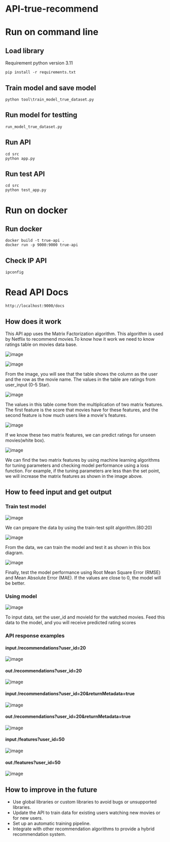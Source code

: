 # API-true-recommend
# Run on command line
## Load library
Requirement python version 3.11

```
pip install -r requirements.txt
```

## Train model and save model

```
python tool\train_model_true_dataset.py   
```

## Run model for testting
```
run_model_true_dataset.py
```
## Run API

```
cd src
python app.py
```

## Run test API

```
cd src
python test_app.py
```

# Run on docker

## Run docker
```
docker build -t true-api .
docker run -p 9000:9000 true-api
```


## Check IP API
```
ipconfig
```


# Read API Docs
```
http://localhost:9000/docs
```


## How does it work
  This API app uses the Matrix Factorization algorithm. This algorithm is used by Netflix to recommend movies.To know how it work we need to know ratings table on movies data base.

  
![image](https://github.com/Sparkle753/API-true-recommend/assets/66368427/0e74190c-513d-4100-87ee-f24e9bbe09e8)

![image](https://github.com/Sparkle753/API-true-recommend/assets/66368427/389ae082-d16b-4431-a782-7e806dab17bd)

  From the image, you will see that the table shows the column as the user and the row as the movie name. The values in the table are ratings from user_input (0-5 Star).

![image](https://github.com/Sparkle753/API-true-recommend/assets/66368427/74e04ee8-c3ed-452d-9376-7a9e53596268)

  The values in this table come from the multiplication of two matrix features. The first feature is the score that movies have for these features, and the second feature is how much users like a movie's features.

![image](https://github.com/Sparkle753/API-true-recommend/assets/66368427/144f66ae-ff16-4cab-bf7a-6c2f58753e73)

  If we know these two matrix features, we can predict ratings for unseen movies(white box).

![image](https://github.com/Sparkle753/API-true-recommend/assets/66368427/41f86b26-3a5e-4098-9203-70446ff5cfe4)

  We can find the two matrix features by using machine learning algorithms for tuning parameters and checking model performance using a loss function. For example, if the tuning parameters are less than the set point, we will increase the matrix features as shown in the image above.


## How to feed input and get output
### Train test model 
![image](https://github.com/Sparkle753/API-true-recommend/assets/66368427/57005a26-9ae7-4e7a-becb-d6bacdbd66c4)

  We can prepare the data by using the train-test split algorithm.(80:20)

![image](https://github.com/Sparkle753/API-true-recommend/assets/66368427/1102936d-c865-4406-a2d8-f94514df9677)


  From the data, we can train the model and test it as shown in this box diagram. 

![image](https://github.com/Sparkle753/API-true-recommend/assets/66368427/4841a50a-9416-475f-82da-0e7d7910aab3)


  Finally, test the model performance using Root Mean Square Error (RMSE) and Mean Absolute Error (MAE). If the values are close to 0, the model will be better.

### Using model
![image](https://github.com/Sparkle753/API-true-recommend/assets/66368427/3a06fd12-88d3-4c0f-aaf4-f54a84d6fc6f)

  To input data, set the user_id and movieId for the watched movies. Feed this data to the model, and you will receive predicted rating scores

### API response examples
#### input /recommendations?user_id=20
![image](https://github.com/Sparkle753/API-true-recommend/assets/66368427/db6364f9-a9a6-4c1f-bf12-8021d2e835fb)

#### out /recommendations?user_id=20
![image](https://github.com/Sparkle753/API-true-recommend/assets/66368427/0cde4cc0-9dae-4497-86b6-baf55f8d71ed)

#### input /recommendations?user_id=20&returnMetadata=true
![image](https://github.com/Sparkle753/API-true-recommend/assets/66368427/d1c80c5f-082b-4926-b98c-ef755a52cdef)

#### out /recommendations?user_id=20&returnMetadata=true
![image](https://github.com/Sparkle753/API-true-recommend/assets/66368427/d2ee52c7-034b-4681-8261-14fba3f655a9)

#### input /features?user_id=50
![image](https://github.com/Sparkle753/API-true-recommend/assets/66368427/003fb126-7b00-4ac5-aa6a-fec76315e914)

#### out /features?user_id=50
![image](https://github.com/Sparkle753/API-true-recommend/assets/66368427/b5f59fd2-0b55-4f32-b529-9da33643c129)


## How to improve in the future
  - Use global libraries or custom libraries to avoid bugs or unsupported libraries.
  - Update the API to train data for existing users watching new movies or for new users.
  - Set up an automatic training pipeline.
  - Integrate with other recommendation algorithms to provide a hybrid recommendation system.
  

